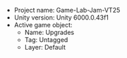 <!-- UNITY CODE ASSIST INSTRUCTIONS START -->
- Project name: Game-Lab-Jam-VT25
- Unity version: Unity 6000.0.43f1
- Active game object:
  - Name: Upgrades
  - Tag: Untagged
  - Layer: Default
<!-- UNITY CODE ASSIST INSTRUCTIONS END -->
